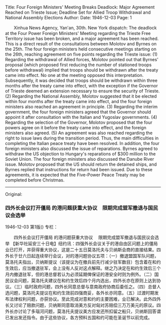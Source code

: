 Title: Four Foreign Ministers' Meeting Breaks Deadlock: Major Agreement Reached on Trieste Issue; Deadline Set for Allied Troop Withdrawal and National Assembly Elections
Author:
Date: 1946-12-03
Page: 1

　　Xinhua News Agency, Yan'an, 30th. New York dispatch: The deadlock at the Four Power Foreign Ministers' Meeting regarding the Trieste Free Territory issue has been broken, and a major agreement has been reached. This is a direct result of the consultations between Molotov and Byrnes on the 25th. The four foreign ministers held consecutive meetings starting on the 26th, reaching agreement on five points regarding the Trieste issue: (1) Regarding the withdrawal of Allied forces, Molotov pointed out that Byrnes' proposal (which proposed first reducing the number of stationed troops before withdrawal) implied that troops should be withdrawn after the treaty came into effect. No one at the meeting opposed this interpretation. Subsequently, it was decided that troops should be withdrawn within three months after the treaty came into effect, with the exception if the Governor of Trieste deemed an extension necessary to ensure the security of Trieste. (2) Regarding the National Assembly, Molotov suggested that it be elected within four months after the treaty came into effect, and the four foreign ministers also reached an agreement in principle. (3) Regarding the interim government, the four foreign ministers agreed that the Governor should appoint it after consultation with the Italian and Yugoslav governments. (4) Regarding the selection of the Governor, Molotov proposed that the four powers agree on it before the treaty came into effect, and the foreign ministers also agreed. (5) An agreement was also reached regarding the right to issue laws during the transition period. Thus, the main difficulties in completing the Italian peace treaty have been resolved. In addition, the four foreign ministers also discussed the issue of reparations. Byrnes agreed to withdraw the US objection to Hungary's reparations of $300 million to the Soviet Union. The four foreign ministers also discussed the Danube River issue. Molotov proposed that the US should return the detained ships, and Byrnes replied that instructions for return had been issued. Due to these agreements, it is expected that the Five-Power Peace Treaty may be completed before Christmas.



<hr /> 

Original: 


### 四外长会议打开僵局  的港问题获重大协议　限期完成盟军撤退与国民议会选举

1946-12-03
第1版()
专栏：

　　四外长会议打开僵局
    的港问题获重大协议
  　限期完成盟军撤退与国民议会选举
    【新华社延安三十日电】纽约讯：四强外长会议关于的港自由区问题上的僵局业已打开，并获得重大协议，这是二十五日莫洛托夫与贝纳斯会商的直接结果。四外长于廿六日起连续举行会议，对的港问题协议五项：（一）撤退盟国军队问题，莫洛托夫指出，贝纳斯提议（该提议为在撤兵前先行减少驻军数目）包含着在和约生效后，应当撤退驻军，会上没有人反对这点解释。继之乃决定在和约生效后三个月内撤退驻军，但的港总督若认为必须延期俾保证的港安全时则为例外。（二）国民议会问题，莫洛托夫建议在和约生效后四个月内选出，四外长亦在原则上达到协议。（三）临时政府问题，四外长同意总督与意南政府协商后委任之。（四）总督人选问题，莫洛托夫提议在和约生效前四强商妥，各外长亦同意。（五）过渡时期发布法律权利问题，亦获协议。至此完成对意和约的主要困难，业已解决。此外四外长又讨论了赔款问题，贝纳斯同意取消美方反对匈对苏赔偿三万万美元的原议。四外长亦讨论了多瑙河问题，莫洛托夫提议美方应发还所扣留之船只，贝纳斯回答谓已发出发还指令。由于这些协议，各方预料五国和约可能在圣诞节以前完成。
